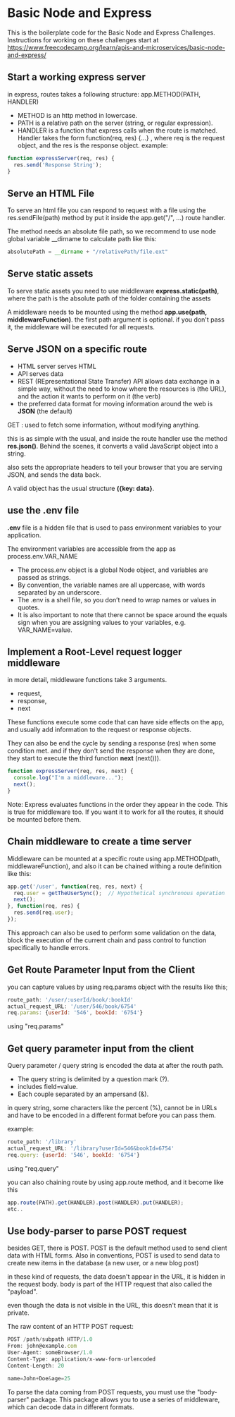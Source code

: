 # Basic Node and Express

This is the boilerplate code for the Basic Node and Express Challenges. Instructions for working on these challenges
start at https://www.freecodecamp.org/learn/apis-and-microservices/basic-node-and-express/

## Start a working express server

in express, routes takes a following structure: app.METHOD(PATH, HANDLER)

- METHOD is an http method in lowercase.
- PATH is a relative path on the server (string, or regular expression).
- HANDLER is a function that express calls when the route is matched. Handler takes the form function(req, res) {...}
  , where req is the request object, and the res is the response object. example:
  <br />

```javascript
function expressServer(req, res) {
  res.send('Response String');
}
  ```

## Serve an HTML File

To serve an html file you can respond to request with a file using the res.sendFile(path) method by put it inside
the app.get("/", ...) route handler.

The method needs an absolute file path, so we recommend to use node global variable __dirname to calculate path like
this:

```javascript
absolutePath = __dirname + "/relativePath/file.ext"
```

## Serve static assets

To serve static assets you need to use middleware **express.static(path)**, where the path is the absolute path of the
folder containing the assets

A middleware needs to be mounted using the method **app.use(path, middlewareFunction)**. the first path argument is
optional. if you don't pass it, the middleware will be executed for all requests.

## Serve JSON on a specific route

- HTML server serves HTML
- API serves data
- REST (REpresentational State Transfer) API allows data exchange in a simple way, without the need to know where
  the resources is (the URL), and the action it wants to perform on it (the verb)
- the preferred data format for moving information around the web is **JSON** (the default)

GET : used to fetch some information, without modifying anything.

this is as simple with the usual, and inside the route handler use the method **res.json()**. Behind the scenes, it
converts a valid JavaScript object into a string.

also sets the appropriate headers to tell your browser that you are serving JSON, and sends the data back.

A valid object has the usual structure **({key: data}**.

## use the .env file

**.env** file is a hidden file that is used to pass environment variables to your application.

The environment variables are accessible from the app as process.env.VAR_NAME

- The process.env object is a global Node object, and variables are passed as strings.
- By convention, the variable names are all uppercase, with words separated by an underscore.
- The .env is a shell file,
  so you don’t need to wrap names or values in quotes.
- It is also important to note that there cannot be space around the equals sign when you are assigning values to your
  variables, e.g. VAR_NAME=value.

## Implement a Root-Level request logger middleware

in more detail, middleware functions take 3 arguments.

- request,
- response,
- next

These functions execute some code that can have side effects on the app, and usually add information to the request or
response objects.

They can also be end the cycle by sending a response (res) when some condition met. and if they don't send the
response when they are done, they start to execute the third function **next** (next())).

```javascript
function expressServer(req, res, next) {
  console.log("I'm a middleware...");
  next();
}
```

Note: Express evaluates functions in the order they appear in the code. This is true for middleware too. If you want it to work for all the routes, it should be mounted before them.

## Chain middleware to create a time server

Middleware can be mounted at a specific route using app.METHOD(path, middlewareFunction), and also it can be chained 
withing a route definition like this:

```javascript
app.get('/user', function(req, res, next) {
  req.user = getTheUserSync();  // Hypothetical synchronous operation
  next();
}, function(req, res) {
  res.send(req.user);
});
```

This approach can also be used to perform some validation on the data, block the execution of the current chain and 
pass control to function specifically to handle errors.

## Get Route Parameter Input from the Client

you can capture values by using req.params object with the results like this;

```javascript
route_path: '/user/:userId/book/:bookId'
actual_request_URL: '/user/546/book/6754'
req.params: {userId: '546', bookId: '6754'}
```

using "req.params"

## Get query parameter input from the client

Query parameter / query string is encoded the data at after the routh path. 

- The query string is delimited by a 
question mark (?). 
- includes field=value. 
- Each couple separated by an ampersand (&).

in query string, some characters like the percent (%), cannot be in URLs and have to be encoded in a different 
format before you can pass them.

example: 
```javascript
route_path: '/library'
actual_request_URL: '/library?userId=546&bookId=6754'
req.query: {userId: '546', bookId: '6754'}
```

using "req.query"

you can also chaining route by using app.route method, and it become like this 

```javascript
app.route(PATH).get(HANDLER).post(HANDLER).put(HANDLER);
etc..
```

## Use body-parser to parse POST request

besides GET, there is POST. POST is the default method used to send client data with HTML forms. Also in conventions,
POST is used to send data to create new items in the database (a new user, or a new blog post)

in these kind of requests, the data doesn't appear in the URL, it is hidden in the request body. body is part of the 
HTTP request that also called the "payload". 

even though the data is not visible in the URL, this doesn't mean that it is private.

The raw content of an HTTP POST request:
```javascript
POST /path/subpath HTTP/1.0
From: john@example.com
User-Agent: someBrowser/1.0
Content-Type: application/x-www-form-urlencoded
Content-Length: 20

name=John+Doe&age=25
```

To parse the data coming from POST requests, you must use the "body-parser" package. This package allows you to use a 
series of middleware, which can decode data in different formats.
